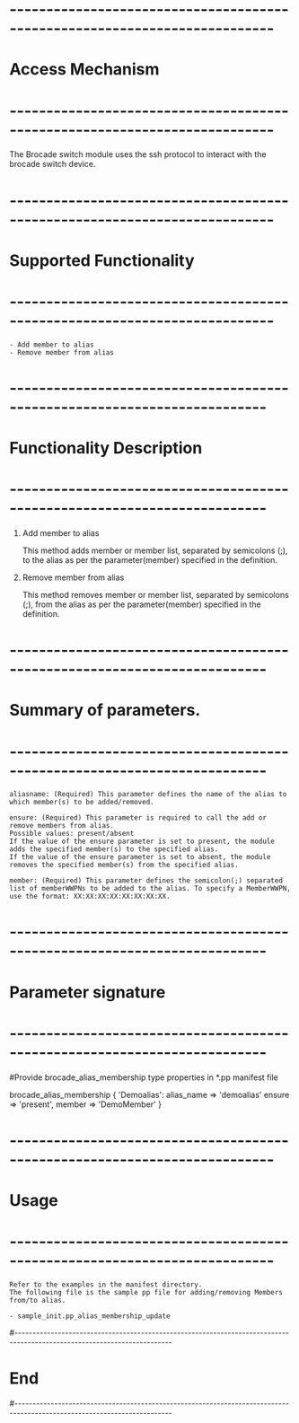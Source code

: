 # --------------------------------------------------------------------------
# Access Mechanism 
# --------------------------------------------------------------------------

The Brocade switch module uses the ssh protocol to interact with the brocade switch device.

# --------------------------------------------------------------------------
#  Supported Functionality
# --------------------------------------------------------------------------

	- Add member to alias
	- Remove member from alias

# -------------------------------------------------------------------------
# Functionality Description
# -------------------------------------------------------------------------


  1. Add member to alias

     This method adds member or member list, separated by semicolons (;), to the alias as per the parameter(member) specified in the definition.	 
   
  2. Remove member from alias

     This method removes member or member list, separated by semicolons (;), from the alias as per the parameter(member) specified in the definition.	 
	 

# -------------------------------------------------------------------------
# Summary of parameters.
# -------------------------------------------------------------------------

    aliasname: (Required) This parameter defines the name of the alias to which member(s) to be added/removed.

	ensure: (Required) This parameter is required to call the add or remove members from alias.
    Possible values: present/absent
    If the value of the ensure parameter is set to present, the module adds the specified member(s) to the specified alias.
    If the value of the ensure parameter is set to absent, the module removes the specified member(s) from the specified alias.

    member: (Required) This parameter defines the semicolon(;) separated list of memberWWPNs to be added to the alias. To specify a MemberWWPN, use the format: XX:XX:XX:XX:XX:XX:XX:XX.
    

# -------------------------------------------------------------------------
# Parameter signature 
# -------------------------------------------------------------------------

#Provide brocade_alias_membership type properties in *.pp manifest file

  brocade_alias_membership { 'Demoalias':
    alias_name  => 'demoalias'
	ensure	   => 'present',
    member         => 'DemoMember'
  }

# --------------------------------------------------------------------------
# Usage
# --------------------------------------------------------------------------
    Refer to the examples in the manifest directory.
    The following file is the sample pp file for adding/removing Members from/to alias.

    - sample_init.pp_alias_membership_update

#-------------------------------------------------------------------------------------------------------------------------
# End
#-------------------------------------------------------------------------------------------------------------------------	
